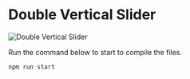 # Double Vertical Slider

![Double Vertical Slider](https://res.cloudinary.com/coffmanjrp-dev/image/upload/v1643416335/coffmanjrp.io/double_vertical_slider_0a0442b175.png)

Run the command below to start to compile the files.

```
npm run start
```
